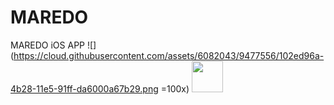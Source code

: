 # MAREDO
MAREDO iOS APP
![](https://cloud.githubusercontent.com/assets/6082043/9477556/102ed96a-4b28-11e5-91ff-da6000a67b29.png =100x)
<img src='https://cloud.githubusercontent.com/assets/6082043/9477556/102ed96a-4b28-11e5-91ff-da6000a67b29.png' style="width: 50px;"/>
